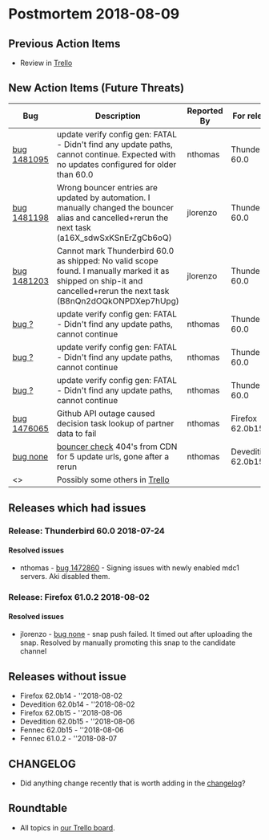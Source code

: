 # Postmortem 2018-08-09

## Previous Action Items

* Review in [Trello](https://trello.com/b/aLnCtUjm/releaseduty)

## New Action Items (Future Threats)

| Bug                                                           | Description                | Reported By         | For release |
| ------------------------------------------------------------- | -------------------------- | ------------------- | ----------- |
| [bug 1481095](https://bugzil.la/1481095)  | update verify config gen: FATAL - Didn't find any update paths, cannot continue. Expected with no updates configured for older than 60.0 | nthomas  | Thunderbird 60.0 |
| [bug 1481198](https://bugzil.la/1481198)  | Wrong bouncer entries are updated by automation. I manually changed the bouncer alias and cancelled+rerun the next task (a16X_sdwSxKSnErZgCb6oQ) | jlorenzo  | Thunderbird 60.0 |
| [bug 1481203](https://bugzil.la/1481203)  | Cannot mark Thunderbird 60.0 as shipped: No valid scope found. I manually marked it as shipped on ship-it and cancelled+rerun the next task (B8nQn2dOQkONPDXep7hUpg)  | jlorenzo  | Thunderbird 60.0 |
| [bug ?](https://bugzil.la/?)  | update verify config gen: FATAL - Didn't find any update paths, cannot continue | nthomas  | Thunderbird 60.0 |
| [bug ?](https://bugzil.la/?)  | update verify config gen: FATAL - Didn't find any update paths, cannot continue | nthomas  | Thunderbird 60.0 |
| [bug ?](https://bugzil.la/?)  | update verify config gen: FATAL - Didn't find any update paths, cannot continue | nthomas  | Thunderbird 60.0 |
| [bug 1476065](https://bugzil.la/1476065)  | Github API outage caused decision task lookup of partner data to fail | nthomas  | Firefox 62.0b15 |
| [bug none](https://bugzil.la/none)  | [bouncer check](https://tools.taskcluster.net/groups/XB4X39E0QZKte3FBEy25Og/tasks/J_Xahf0xT9mffTlNmNGQPw/runs/0) 404's from CDN for 5 update urls, gone after a rerun | nthomas  | Devedition 62.0b15 |
| <> | Possibly some others in [Trello](https://trello.com/b/aLnCtUjm/releaseduty) | | | | |

## Releases which had issues

### Release: Thunderbird 60.0 2018-07-24

#### Resolved issues
- nthomas - [bug 1472860](https://bugzil.la/1472860) - Signing issues with newly enabled mdc1 servers. Aki disabled them.
### Release: Firefox 61.0.2 2018-08-02

#### Resolved issues
- jlorenzo - [bug none](https://bugzil.la/none) - snap push failed. It timed out after uploading the snap. Resolved by manually promoting this snap to the candidate channel

## Releases without issue

* Firefox 62.0b14 - ''2018-08-02
* Devedition 62.0b14 - ''2018-08-02
* Firefox 62.0b15 - ''2018-08-06
* Devedition 62.0b15 - ''2018-08-06
* Fennec 62.0b15 - ''2018-08-06
* Fennec 61.0.2 - ''2018-08-07

## CHANGELOG
- Did anything change recently that is worth adding in the [changelog](https://github.com/mozilla-releng/releasewarrior-2.0/blob/master/docs/CHANGELOG.md)?

## Roundtable
- All topics in [our Trello board](https://trello.com/b/aLnCtUjm/releaseduty).